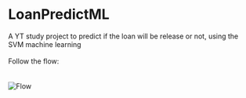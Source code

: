 # LoanPredictML
A YT study project to predict if the loan will be release or not, using the SVM machine learning<br><br>
Follow the flow:<br><br><br>
<img src="https://user-images.githubusercontent.com/74568103/157306163-a10d4286-a84a-4c81-ab66-f2ea522f181a.png" title="Flow">
